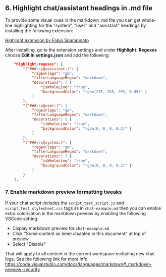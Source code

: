 ## 6. Highlight chat/assistant headings in .md file

To provide some visual cues in the markdown .md file you can get whole-line highlighting for the "system", "user" and "assistant" headings by installing the following extension:

[Highlight extension by Fabio Spampinato](vscode:extension/fabiospampinato.vscode-highlight)

After installing, go to the extension settings and under **Highlight: Regexes** choose **Edit in settings.json** and add the following:

```json
    "highlight.regexes": {
        "(^###\\s@assistant:)": {
            "regexFlags": "gm",
            "filterLanguageRegex": "markdown",
            "decorations": [ {
                "isWholeLine": "true",
                "backgroundColor": "rgba(255, 255, 255, 0.05)" }
            ]
        },
        "(^###\\s@user:)": {
            "regexFlags": "gm",
            "filterLanguageRegex": "markdown",
            "decorations": [ {
                "isWholeLine": "true",
                "backgroundColor": "rgba(0, 0, 0, 0.2)" }
            ]
        },
        "(^###\\s@system:)": {
            "regexFlags": "gm",
            "filterLanguageRegex": "markdown",
            "decorations": [ {
                "isWholeLine": "true",
                "backgroundColor": "rgba(0, 0, 0, 0.2)" }
            ]
        }
    },
```

### 7. Enable markdown preview formatting tweaks

If your chat script includes the `script_test_script.js` and `script_test_stylesheet.css` tags as in `chat-example.md` then you can enable extra colorisation in the markdown preview by enabling the following VSCode setting:

- Display markdown preview for `chat-example.md`
- Click "Some content as been disabled in this document" at top of preview
- Select "Disable"

That will apply to all content in the current workspace including new chat logs. See the following link for more info:
https://code.visualstudio.com/docs/languages/markdown#_markdown-preview-security